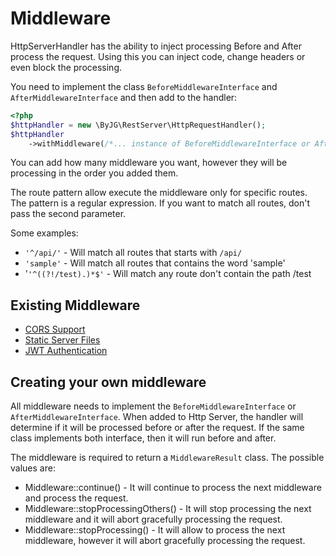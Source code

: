 # Middleware

HttpServerHandler has the ability to inject processing Before and After process the request. Using this you can inject code, change headers
or even block the processing.

You need to implement the class `BeforeMiddlewareInterface` and `AfterMiddlewareInterface` and then add to the handler:

```php
<?php
$httpHandler = new \ByJG\RestServer\HttpRequestHandler();
$httpHandler
    ->withMiddleware(/*... instance of BeforeMiddlewareInterface or AfterMiddlewareInterface ...*/, /* routing pattern */);
```

You can add how many middleware you want, however they will be processing in the order you added them.

The route pattern allow execute the middleware only for specific routes. 
The pattern is a regular expression. If you want to match all routes, don't pass the second parameter.

Some examples:

  - `'^/api/'` - Will match all routes that starts with `/api/`
  - `'sample'` - Will match all routes that contains the word 'sample'
  - '`'^((?!/test).)*$'` - Will match any route don't contain the path /test 


## Existing Middleware

* [CORS Support](middleware-cors)
* [Static Server Files](middleware-staticserver)
* [JWT Authentication](middleware-jwt)



## Creating your own middleware

All middleware needs to implement the `BeforeMiddlewareInterface` or `AfterMiddlewareInterface`. When added to Http Server, the handler
will determine if it will be processed before or after the request. If the same class implements both interface, then it will run before and after.

The middleware is required to return a `MiddlewareResult` class. The possible values are:

- Middleware::continue() - It will continue to process the next middleware and process the request.
- Middleware::stopProcessingOthers() - It will stop processing the next middleware and it will abort gracefully processing the request.
- Middleware::stopProcessing() - It will allow to process the next middleware, however it will abort gracefully processing the request.

